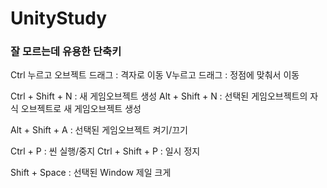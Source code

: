# UnityStudy

### 잘 모르는데 유용한 단축키

Ctrl 누르고 오브젝트 드래그 : 격자로 이동
V누르고 드래그 : 정점에 맞춰서 이동

Ctrl + Shift + N : 새 게임오브젝트 생성
Alt + Shift + N : 선택된 게임오브젝트의 자식 오브젝트로 새 게임오브젝트 생성

Alt + Shift + A : 선택된 게임오브젝트 켜기/끄기

Ctrl + P : 씬 실행/중지
Ctrl + Shift + P : 일시 정지

Shift + Space : 선택된 Window 제일 크게

